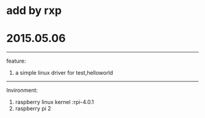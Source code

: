 # add by rxp 
# 2015.05.06

------------------------------------------------
feature:
1. a simple linux driver for test,helloworld

--------------------------------------------------
Invironment:
1. raspberry linux kernel :rpi-4.0.1
2. raspberry pi 2

